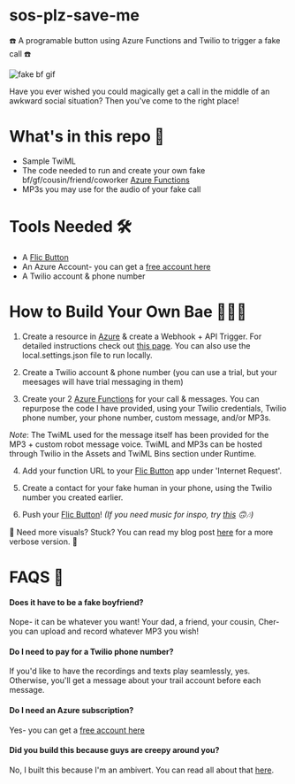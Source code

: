 # sos-plz-save-me
☎️ A programable button using Azure Functions and Twilio to trigger a fake call ☎️

![fake bf gif](https://media.giphy.com/media/nnm9NOlVa8yqWbwarv/giphy.gif "Your new fake bf is calling...")

Have you ever wished you could magically get a call in the middle of an awkward social situation?
Then you've come to the right place!

# What's in this repo 📝

+ Sample TwiML
+ The code needed to run and create your own fake bf/gf/cousin/friend/coworker [Azure Functions](https://azure.microsoft.com/en-us/services/functions/?WT.mc_id=sosplzsaveme-github-chcondon)
+ MP3s you may use for the audio of your fake call

# Tools Needed 🛠

+ A [Flic Button](https://amzn.to/2FzdJZo)
+ An Azure Account- you can get a [free account here](https://azure.microsoft.com/en-us/free/?wt.mc_id=sosplzsaveme-github-chcondon)
+ A Twilio account & phone number

# How to Build Your Own Bae 👩🏼‍💻

1. Create a resource in [Azure](https://azure.microsoft.com/en-us/free/?wt.mc_id=sosplzsaveme-github-chcondon) & create a Webhook + API Trigger. For detailed instructions check out [this page](https://docs.microsoft.com/en-us/azure/azure-functions/functions-create-first-azure-function/?wt.mc_id=sosplzsaveme-github-chcondon). You can also use the local.settings.json file to run locally.

2. Create a Twilio account & phone number (you can use a trial, but your meesages will have trial messaging in them)

3. Create your 2 [Azure Functions](https://azure.microsoft.com/en-us/services/functions/?WT.mc_id=sosplzsaveme-github-chcondon) for your call & messages. You can repurpose the code I have provided, using your Twilio credentials, Twilio phone number, your phone number, custom message, and/or MP3s. 

*Note*: The TwiML used for the message itself has been provided for the MP3 + custom robot message voice. TwiML and MP3s can be hosted through Twilio in the Assets and TwiML Bins section under Runtime.

4. Add your function URL to your [Flic Button](https://amzn.to/2FzdJZo) app under 'Internet Request'.

5. Create a contact for your fake human in your phone, using the Twilio number you created earlier.

6. Push your [Flic Button](https://amzn.to/2FzdJZo)! *(If you need music for inspo, try [this](https://youtu.be/kAjrKYstfDM?t=102) 🙃🎶)*

🚨 Need more visuals? Stuck? You can read my blog post [here](LINK!) for a more verbose version. 🚨

# FAQS 🤔

#### Does it have to be a fake boyfriend?
Nope- it can be whatever you want! Your dad, a friend, your cousin, Cher- you can upload and record whatever MP3 you wish!

#### Do I need to pay for a Twilio phone number?
If you'd like to have the recordings and texts play seamlessly, yes.
Otherwise, you'll get a message about your trail account before each message.

#### Do I need an Azure subscription?
Yes- you can get a [free account here](https://azure.microsoft.com/en-us/free/?wt.mc_id=sosplzsaveme-github-chcondon)

#### Did you build this because guys are creepy around you?
No, I built this because I'm an ambivert. You can read all about that [here](LINK).
